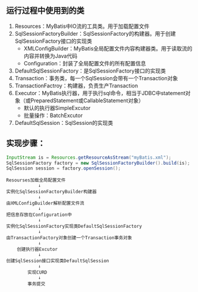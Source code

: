 ## 运行过程中使用到的类
1. Resources：MyBatis中IO流的工具类。用于加载配置文件
2. SqlSessionFactoryBuilder：SqlSessionFactory的构建器。用于创建SqlSessionFactory接口的实现类
    * XMLConfigBuilder：MyBatis全局配置文件内容构建器类。用于读取流的内容并转换为Java代码
    * Configuration：封装了全局配置文件的所有配置信息
3. DefaultSqlSessionFactory：是SqlSessionFactory接口的实现类
4. Transaction：事务类，每一个SqlSession会带有一个Transaction对象
5. TransactionFactroy：构建器，负责生产Transaction
6. Executor：MyBatis执行器，用于执行sql命令，相当于JDBC中statement对象（或PreparedStatement或CallableStatement对象）
    * 默认的执行器SimpleExcutor
    * 批量操作：BatchExcutor
7. DefaultSqlSession：SqlSession的实现类


## 实现步骤：
```java
InputStream is = Resources.getResourceAsStream("myBatis.xml");
SqlSessionFactory factory = new SqlSessionFactoryBuilder().build(is);
SqlSession session = factory.openSession();
```
```
Resourses加载全局配置文件
            ↓
实例化SqlSessionFactoryBuilder构建器
            ↓
由XMLConfigBuilder解析配置文件流
            ↓
把信息存放在Configuration中
            ↓
实例化SqlSessionFactory实现类DefaultSqlSessionFactory
            ↓
由TransactionFactory对象创建一个Transaction事务对象
            ↓
    创建执行器Excutor
            ↓
创建SqlSession接口实现类DefaultSqlSession
            ↓
        实现CURD
            ↓
        事务提交
```